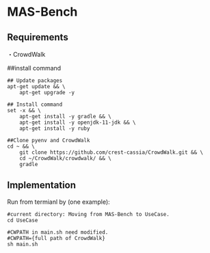# MAS-Bench


## Requirements
・CrowdWalk

##install command
```
## Update packages
apt-get update && \
    apt-get upgrade -y

## Install command
set -x && \
    apt-get install -y gradle && \
    apt-get install -y openjdk-11-jdk && \
    apt-get install -y ruby

##Clone pyenv and CrowdWalk
cd ~ && \
    git clone https://github.com/crest-cassia/CrowdWalk.git && \
    cd ~/CrowdWalk/crowdwalk/ && \
    gradle
```

## Implementation
Run from termianl by (one example):

```
#current directory: Moving from MAS-Bench to UseCase.
cd UseCase

#CWPATH in main.sh need modified.
#CWPATH={full path of CrowdWalk}
sh main.sh
```
